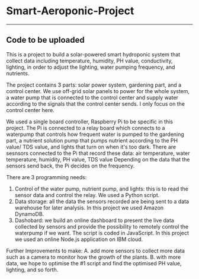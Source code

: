 # Smart-Aeroponic-Project

---
Code to be uploaded
---
This is a project to build a solar-powered smart hydroponic system that collect data including temperature, humidity, PH value, conductivity, lighting, in order to adjust the lighting, water pumping frequency, and nutrients. 

The project contains 3 parts: solar power system, gardening part, and a control center. We use off-grid solar panels to power for the whole system, a water pump that is connected to the control center and supply water according to the signals that the control center sends. I only focus on the control center here.

We used a single board controller, Raspberry Pi to be specific in this project. The Pi is connected to a relay board which connects to a waterpump that controls how frequent water is pumped to the gardening part, a nutrient solution pump that pumps nutrient according to the PH value/ TDS value, and lights that turn on when it's too dark. There are sesnsors connected to the Pi that record these data: air temperature, water temperature, humidity, PH value, TDS value Depending on the data that the sensors send back, the Pi decides on the frequency. 

There are 3 programming needs:
1. Control of the water pump, nutrient pump, and lights: this is to read the sensor data and control the relay. We used a Python script. 
2. Data storage: all the data the sensors recorded are being sent to a data warehouse for later analysis. In this project we used Amazon DynamoDB.
3. Dashobard: we build an online dashboard to present the live data collected by sensors and provide the possibility to remotely control the waterpump if we want. The script is coded in JavaScript. In this project we used an online Node.js application on IBM cloud.

Further Improvements to make:
A. add more sensors to collect more data such as a camera to monitor how the growth of the plants.
B. with more data, we hope to optimise the #1 script and find the optimised PH value, lighting, and so forth.
